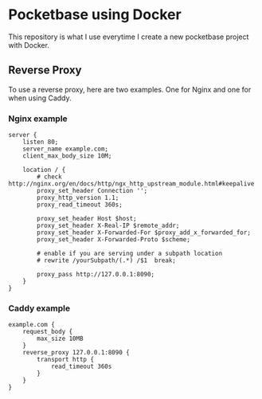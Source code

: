 # Pocketbase using Docker

This repository is what I use everytime I create a new pocketbase project with Docker.

## Reverse Proxy

To use a reverse proxy, here are two examples. One for Nginx and one for when using Caddy.

### Nginx example
```nginx
server {
    listen 80;
    server_name example.com;
    client_max_body_size 10M;

    location / {
        # check http://nginx.org/en/docs/http/ngx_http_upstream_module.html#keepalive
        proxy_set_header Connection '';
        proxy_http_version 1.1;
        proxy_read_timeout 360s;

        proxy_set_header Host $host;
        proxy_set_header X-Real-IP $remote_addr;
        proxy_set_header X-Forwarded-For $proxy_add_x_forwarded_for;
        proxy_set_header X-Forwarded-Proto $scheme;

        # enable if you are serving under a subpath location
        # rewrite /yourSubpath/(.*) /$1  break;

        proxy_pass http://127.0.0.1:8090;
    }
}
```

### Caddy example
```caddy
example.com {
    request_body {
        max_size 10MB
    }
    reverse_proxy 127.0.0.1:8090 {
        transport http {
            read_timeout 360s
        }
    }
}
```
